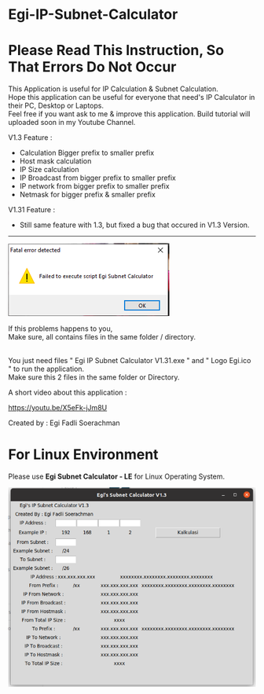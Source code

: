 # Egi-IP-Subnet-Calculator
# Please Read This Instruction, So That Errors Do Not Occur
This Application is useful for IP Calculation & Subnet Calculation.
<br>Hope this application can be useful for everyone that need's IP Calculator in their PC, Desktop or Laptops.
<br>Feel free if you want ask to me & improve this application. Build tutorial will uploaded soon in my Youtube Channel.

V1.3 Feature :
- Calculation Bigger prefix to smaller prefix
- Host mask calculation
- IP Size calculation
- IP Broadcast from bigger prefix to smaller prefix
- IP network from bigger prefix to smaller prefix
- Netmask for bigger prefix & smaller prefix

V1.31 Feature :
- Still same feature with 1.3, but fixed a bug that occured in V1.3 Version.
<hr />

![](https://raw.githubusercontent.com/egifadli/Egi-IP-Subnet-Calculator/master/bug%20in%20V1.3%20.PNG)

If this problems happens to you,<br>
Make sure, all contains files in the same folder / directory.
<br><br>

You just need files " Egi IP Subnet Calculator V1.31.exe " and " Logo Egi.ico " to run the application.<br>
Make sure this 2 files in the same folder or Directory.
<br>

A short video about this application : <br>

https://youtu.be/X5eFk-jJm8U

Created by : Egi Fadli Soerachman

# For Linux Environment
Please use <b>Egi Subnet Calculator - LE</b> for Linux Operating System. </br>

![](https://github.com/egifadli/Egi-IP-Subnet-Calculator/blob/master/Egi%20Subnet%20Calculator%20For%20Linux.png)
